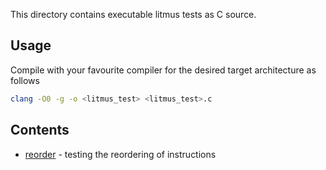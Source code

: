 This directory contains executable litmus tests as C source.

## Usage

Compile with your favourite compiler for the desired target architecture as
follows

```bash
clang -O0 -g -o <litmus_test> <litmus_test>.c
```

## Contents

* [reorder](reorder/) - testing the reordering of instructions
